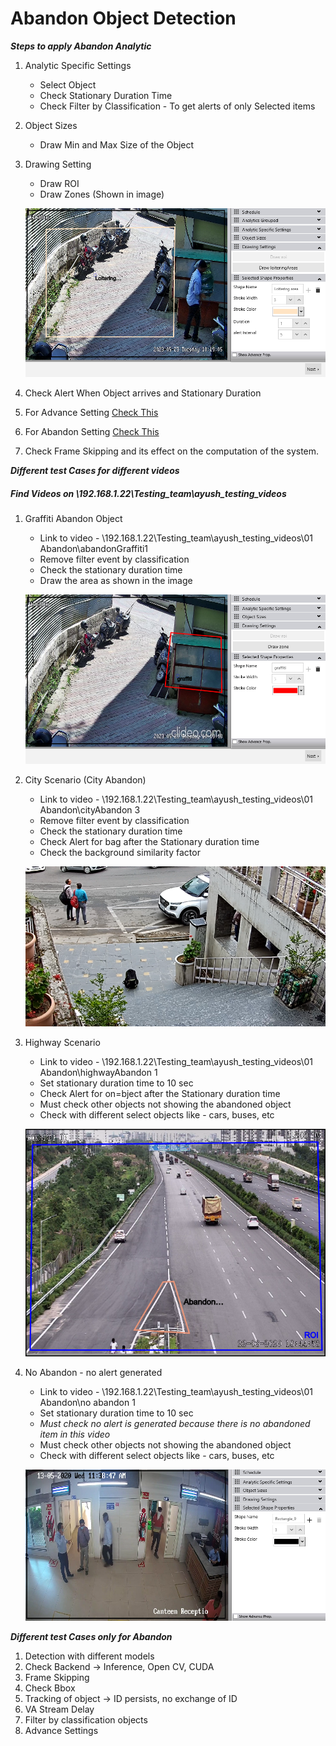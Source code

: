 # **Abandon Object Detection**

***Steps to apply Abandon Analytic***

1. Analytic Specific Settings
   - Select Object
   - Check Stationary Duration Time 
   - Check Filter by Classification - To get alerts of only Selected items
2. Object Sizes
   - Draw Min and Max Size of the Object
3. Drawing Setting
   - Draw ROI
   - Draw Zones (Shown in image)
   
    ![image](https://github.com/ayushaggarwalI2V/Video-Analytics-Server/blob/main/01%20Abandon%20Object%20Detection/images/vms%20abandon%20image.png "VMS image")

4. Check Alert When Object arrives and Stationary Duration
5. For Advance Setting [Check This](https://stackoverflowteams.com/c/i2v-systems/questions/132)
6. For Abandon Setting [Check This](https://stackoverflowteams.com/c/i2v-systems/questions/114)
7. Check Frame Skipping and its effect on the computation of the system.


***Different test Cases for different videos***
##### Find Videos on _\\192.168.1.22\Testing_team\ayush_testing_videos_

1. Graffiti Abandon Object
   - Link to video - \\192.168.1.22\Testing_team\ayush_testing_videos\01 Abandon\abandonGraffiti1
   - Remove filter event by classification
   - Check the stationary duration time
   - Draw the area as shown in the image
   
   ![image](https://github.com/ayushaggarwalI2V/Video-Analytics-Server/blob/main/01%20Abandon%20Object%20Detection/images/graffiti.png "Graffiti Abandon")

2. City Scenario (City Abandon)
   - Link to video - \\192.168.1.22\Testing_team\ayush_testing_videos\01 Abandon\cityAbandon 3
   - Remove filter event by classification
   - Check the stationary duration time
   - Check Alert for bag after the Stationary duration time
   - Check the background similarity factor
   
   ![image](https://github.com/ayushaggarwalI2V/Video-Analytics-Server/blob/main/01%20Abandon%20Object%20Detection/images/cityAbandon.png "City Abandon")

3. Highway Scenario
   - Link to video - \\192.168.1.22\Testing_team\ayush_testing_videos\01 Abandon\highwayAbandon 1
   - Set stationary duration time to 10 sec
   - Check Alert for on=bject after the Stationary duration time
   - Must check other objects not showing the abandoned object
   - Check with different select objects like - cars, buses, etc
   
   ![image](https://github.com/ayushaggarwalI2V/Video-Analytics-Server/blob/main/01%20Abandon%20Object%20Detection/images/highwayAbandon%201.png "Highway Abandon")

4. No Abandon - no alert generated 
   - Link to video - \\192.168.1.22\Testing_team\ayush_testing_videos\01 Abandon\no abandon 1
   - Set stationary duration time to 10 sec
   - *Must check no alert is generated because there is no abandoned item in this video*
   - Must check other objects not showing the abandoned object
   - Check with different select objects like - cars, buses, etc
   
   ![image](https://github.com/ayushaggarwalI2V/Video-Analytics-Server/blob/main/01%20Abandon%20Object%20Detection/images/noabandoned.png "No Abandon")

***Different test Cases only for Abandon***

1. Detection with different models
2. Check Backend -> Inference, Open CV, CUDA
3. Frame Skipping
4. Check Bbox
5. Tracking of object -> ID persists, no exchange of ID
6. VA Stream Delay
7. Filter by classification objects
8. Advance Settings
